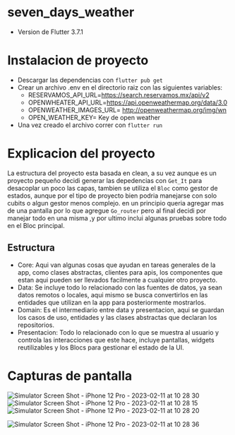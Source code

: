 # seven_days_weather

- Version de Flutter 3.7.1

# Instalacion de proyecto
  - Descargar las dependencias con `flutter pub get`
  - Crear un archivo .env en el directorio raiz con las siguientes variables:
    - RESERVAMOS_API_URL=https://search.reservamos.mx/api/v2
    - OPENWHEATER_API_URL=https://api.openweathermap.org/data/3.0
    - OPENWEATHER_IMAGES_URL= http://openweathermap.org/img/wn
    - OPEN_WEATHER_KEY= Key de open weather
  - Una vez creado el archivo correr con `flutter run`
# Explicacion del proyecto
La estructura del proyecto esta basada en clean, a su vez aunque es un proyecto pequeño decidi generar las depedencias con `Get_It` para desacoplar un poco las capas, tambien se utiliza el `Bloc` como gestor de estados, aunque por el tipo de proyecto bien podria manejarse con solo cubits o algun gestor menos complejo. en un principio queria agregar mas de una pantalla por lo que agregue `Go_router` pero al final decidi por manejar todo en una misma ,y por ultimo inclui algunas pruebas sobre todo en el Bloc principal.
 ## Estructura
  - Core: Aqui van algunas cosas que ayudan en tareas generales de la app, como clases abstractas, clientes para apis, los componentes que estan aqui pueden ser llevados facilmente a cualquier otro proyecto.
  - Data: Se incluye todo lo relacionado con las fuentes de datos, ya sean datos remotos o locales, aqui mismo se busca convertirlos en las entidades que utilizan en la app para posteriormente mostrarlos.
  - Domain: Es el intermediario entre data y presentacion, aqui se guardan los casos de uso, entidades y las clases abstractas que declaran los repositorios.
  - Presentacion: Todo lo relacionado con lo que se muestra al usuario y controla las interacciones que este hace, incluye pantallas, widgets reutilizables y los Blocs para gestionar el estado de la UI.
  
# Capturas de pantalla 
  ![Simulator Screen Shot - iPhone 12 Pro - 2023-02-11 at 10 28 30](https://user-images.githubusercontent.com/25523918/218272271-7a80ef2e-0c2a-4537-998c-3d33f228a472.png)
![Simulator Screen Shot - iPhone 12 Pro - 2023-02-11 at 10 28 15](https://user-images.githubusercontent.com/25523918/218272273-aed72ea9-5071-4601-bee4-34c1f2bdfb1c.png)
![Simulator Screen Shot - iPhone 12 Pro - 2023-02-11 at 10 28 20](https://user-images.githubusercontent.com/25523918/218272274-f8a04130-0254-4f09-bf9f-6ef46a46a978.png)

  
![Simulator Screen Shot - iPhone 12 Pro - 2023-02-11 at 10 28 36](https://user-images.githubusercontent.com/25523918/218272266-36f9983d-d1f7-4978-b337-26c33da41919.png)
